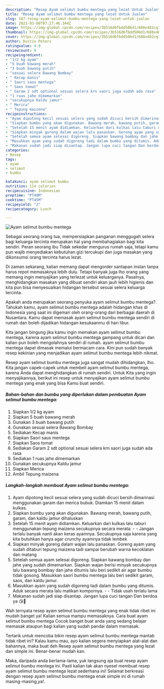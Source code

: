 ```yaml
---
description: "Resep Ayam selimut bumbu mentega yang lezat Untuk Jualan"
title: "Resep Ayam selimut bumbu mentega yang lezat Untuk Jualan"
slug: 187-resep-ayam-selimut-bumbu-mentega-yang-lezat-untuk-jualan
date: 2021-03-08T07:27:46.344Z
image: https://img-global.cpcdn.com/recipes/3b516d6fbdd506d1/680x482cq70/ayam-selimut-bumbu-mentega-foto-resep-utama.jpg
thumbnail: https://img-global.cpcdn.com/recipes/3b516d6fbdd506d1/680x482cq70/ayam-selimut-bumbu-mentega-foto-resep-utama.jpg
cover: https://img-global.cpcdn.com/recipes/3b516d6fbdd506d1/680x482cq70/ayam-selimut-bumbu-mentega-foto-resep-utama.jpg
author: Dustin Peters
ratingvalue: 4.9
reviewcount: 9
recipeingredient:
- "1/2 kg ayam"
- "5 buah bawang merah"
- "3 buah bawang putih"
- "sesuai selera Bawang Bombay"
- " Kecap manis"
- " Saori saus mentega"
- " Saos tomat"
- " Garam 2 sdt optional sesuai selera krn saori juga sudah ada rasa"
- "1 ruas jahe dimemarkan"
- "secukupnya Kaldu jamur"
- " Merica"
- " Tepung maizena"
recipeinstructions:
- "Ayam dipotong kecil sesuai selera yang sudah dicuci bersih dimarinasi menggunakan garam dan merica bubuk. Diamkan 15 menit dalam kulkas."
- "Siapkan bumbu yang akan digunakan. Bawang merah, bawang putih, garam, dan kaldu jamur dihaluskan"
- "Setelah 15 menit ayam didiamkan. Keluarkan dari kulkas lalu taburi menggunakan tepung maizena secukupnya secara merata.   Jangan terlalu banyak nanti akan keras ayamnya. Secukupnya saja karena yang kita butuhkan hanya agar crunchy ayamnya tidak lembek"
- "Siapkan minyak goreng dalam wajan lalu panaskan. Goreng ayam yang sudah ditaburi tepung maizena tadi sampai berubah warna kecoklatan dan matang"
- "Setelah semua ayam selesai digoreng. Siapkan bawang bombay dan jahe yang sudah dimemarkan. Siapkan wajan berisi minyak secukupnya lalu bawang bombay dan jahe ditumis lalu beri sedikit air agar bumbu tidak gosong. Masukkan saori bumbu mentega lalu beri sedikit garam, saos, dan kaldu jamur."
- "Masukkan ayam yang sudah digoreng tadi dalam bumbu yang ditumis. Aduk secara merata lalu matikan kompornya.   Tidak usah terlalu lama"
- "Makanan sudah jadi siap disantap. Jangan lupa cuci tangan Dan berdoa ya 😘🙏"
categories:
- Resep
tags:
- ayam
- selimut
- bumbu

katakunci: ayam selimut bumbu 
nutrition: 114 calories
recipecuisine: Indonesian
preptime: "PT40M"
cooktime: "PT45M"
recipeyield: "2"
recipecategory: Lunch

---
```



![Ayam selimut bumbu mentega](https://img-global.cpcdn.com/recipes/3b516d6fbdd506d1/680x482cq70/ayam-selimut-bumbu-mentega-foto-resep-utama.jpg)

Sebagai seorang orang tua, mempersiapkan panganan menggugah selera bagi keluarga tercinta merupakan hal yang membahagiakan bagi kita sendiri. Peran seorang ibu Tidak sekedar mengurus rumah saja, tetapi kamu pun wajib menyediakan kebutuhan gizi tercukupi dan juga masakan yang dikonsumsi orang tercinta harus lezat.

Di zaman  sekarang, kalian memang dapat mengorder santapan instan tanpa harus repot memasaknya lebih dulu. Tetapi banyak juga lho orang yang memang ingin menyajikan yang terlezat untuk keluarganya. Pasalnya, menghidangkan masakan yang dibuat sendiri akan jauh lebih higienis dan kita pun bisa menyesuaikan hidangan tersebut sesuai selera keluarga tercinta. 



Apakah anda merupakan seorang penyuka ayam selimut bumbu mentega?. Tahukah kamu, ayam selimut bumbu mentega adalah hidangan khas di Indonesia yang saat ini digemari oleh orang-orang dari berbagai daerah di Nusantara. Kamu dapat memasak ayam selimut bumbu mentega sendiri di rumah dan boleh dijadikan hidangan kesukaanmu di hari libur.

Kita jangan bingung jika kamu ingin memakan ayam selimut bumbu mentega, karena ayam selimut bumbu mentega gampang untuk dicari dan kalian pun boleh mengolahnya sendiri di rumah. ayam selimut bumbu mentega dapat dimasak memalui bermacam cara. Kini pun sudah banyak resep kekinian yang menjadikan ayam selimut bumbu mentega lebih nikmat.

Resep ayam selimut bumbu mentega juga sangat mudah dihidangkan, lho. Kita jangan capek-capek untuk membeli ayam selimut bumbu mentega, karena Anda dapat menghidangkan di rumah sendiri. Untuk Kita yang ingin menyajikannya, berikut ini resep untuk menyajikan ayam selimut bumbu mentega yang enak yang bisa Kamu buat sendiri.

<!--inarticleads1-->

##### Bahan-bahan dan bumbu yang diperlukan dalam pembuatan Ayam selimut bumbu mentega:

1. Siapkan 1/2 kg ayam
1. Siapkan 5 buah bawang merah
1. Gunakan 3 buah bawang putih
1. Gunakan sesuai selera Bawang Bombay
1. Sediakan  Kecap manis
1. Siapkan  Saori saus mentega
1. Siapkan  Saos tomat
1. Sediakan  Garam 2 sdt optional sesuai selera krn saori juga sudah ada rasa
1. Sediakan 1 ruas jahe dimemarkan
1. Gunakan secukupnya Kaldu jamur
1. Siapkan  Merica
1. Ambil  Tepung maizena




<!--inarticleads2-->

##### Langkah-langkah membuat Ayam selimut bumbu mentega:

1. Ayam dipotong kecil sesuai selera yang sudah dicuci bersih dimarinasi menggunakan garam dan merica bubuk. Diamkan 15 menit dalam kulkas.
1. Siapkan bumbu yang akan digunakan. Bawang merah, bawang putih, garam, dan kaldu jamur dihaluskan
1. Setelah 15 menit ayam didiamkan. Keluarkan dari kulkas lalu taburi menggunakan tepung maizena secukupnya secara merata. -  -  Jangan terlalu banyak nanti akan keras ayamnya. Secukupnya saja karena yang kita butuhkan hanya agar crunchy ayamnya tidak lembek
1. Siapkan minyak goreng dalam wajan lalu panaskan. Goreng ayam yang sudah ditaburi tepung maizena tadi sampai berubah warna kecoklatan dan matang
1. Setelah semua ayam selesai digoreng. Siapkan bawang bombay dan jahe yang sudah dimemarkan. Siapkan wajan berisi minyak secukupnya lalu bawang bombay dan jahe ditumis lalu beri sedikit air agar bumbu tidak gosong. Masukkan saori bumbu mentega lalu beri sedikit garam, saos, dan kaldu jamur.
1. Masukkan ayam yang sudah digoreng tadi dalam bumbu yang ditumis. Aduk secara merata lalu matikan kompornya.  -  - Tidak usah terlalu lama
1. Makanan sudah jadi siap disantap. Jangan lupa cuci tangan Dan berdoa ya 😘🙏




Wah ternyata resep ayam selimut bumbu mentega yang enak tidak ribet ini mudah banget ya! Kalian semua mampu memasaknya. Cara buat ayam selimut bumbu mentega Cocok banget buat anda yang sedang belajar memasak ataupun bagi kalian yang sudah pandai dalam memasak.

Tertarik untuk mencoba bikin resep ayam selimut bumbu mentega mantab tidak ribet ini? Kalau kamu mau, ayo kalian segera menyiapkan alat-alat dan bahannya, maka buat deh Resep ayam selimut bumbu mentega yang lezat dan simple ini. Benar-benar mudah kan. 

Maka, daripada anda berlama-lama, yuk langsung aja buat resep ayam selimut bumbu mentega ini. Pasti kalian tak akan nyesel membuat resep ayam selimut bumbu mentega lezat sederhana ini! Selamat berkreasi dengan resep ayam selimut bumbu mentega enak simple ini di rumah masing-masing,ya!.

